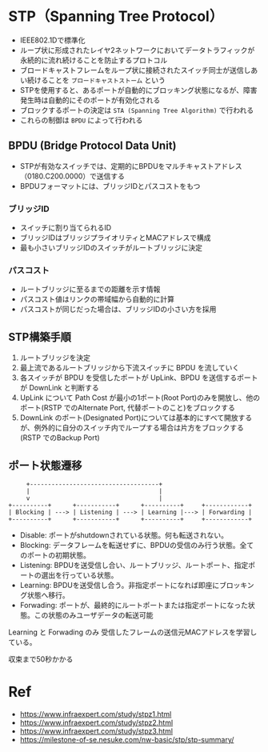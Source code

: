 # STP（Spanning Tree Protocol）
-  IEEE802.1Dで標準化
- ループ状に形成されたレイヤ2ネットワークにおいてデータトラフィックが永続的に流れ続けることを防止するプロトコル
- ブロードキャストフレームをループ状に接続されたスイッチ同士が送信しあい続けることを `ブロードキャストストーム` という
- STPを使用すると、あるポートが自動的にブロッキング状態になるが、障害発生時は自動的にそのポートが有効化される
- ブロックするポートの決定は `STA (Spanning Tree Algorithm)` で行われる
- これらの制御は `BPDU` によって行われる

## BPDU (Bridge Protocol Data Unit)
- STPが有効なスイッチでは、定期的にBPDUをマルチキャストアドレス（0180.C200.0000）で送信する
- BPDUフォーマットには、ブリッジIDとパスコストをもつ

### ブリッジID
- スイッチに割り当てられるID
- ブリッジIDはブリッジプライオリティとMACアドレスで構成
- 最も小さいブリッジIDのスイッチがルートブリッジに決定

### パスコスト
- ルートブリッジに至るまでの距離を示す情報
- パスコスト値はリンクの帯域幅から自動的に計算
- パスコストが同じだった場合は、ブリッジIDの小さい方を採用

## STP構築手順
1. ルートブリッジを決定
2. 最上流であるルートブリッジから下流スイッチに BPDU を流していく
3. 各スイッチが BPDU を受信したポートが UpLink、BPDU を送信するポートが DownLink と判断する
4. UpLink について Path Cost が最小の1ポート(Root Port)のみを開放し、他のポート(RSTP でのAlternate Port, 代替ポートのこと)をブロックする
5. DownLink のポート(Designated Port)については基本的にすべて開放するが、例外的に自分のスイッチ内でループする場合は片方をブロックする(RSTP でのBackup Port)

## ポート状態遷移
```
     +------------------------------------+
     |                                    |
     v                                    |
+----------+      +-----------+      +----------+     +------------+
| Blocking | ---> | Listening | ---> | Learning |---> | Forwarding |
+----------+      +-----------+      +----------+     +------------+
```

- Disable: ポートがshutdownされている状態。何も転送されない。
- Blocking: データフレームを転送せずに、BPDUの受信のみ行う状態。全てのポートの初期状態。
- Listening: BPDUを送受信し合い、ルートブリッジ、ルートポート、指定ポートの選出を行っている状態。
- Learning: BPDUを送受信し合う。非指定ポートになれば即座にブロッキング状態へ移行。
- Forwading: ポートが、最終的にルートポートまたは指定ポートになった状態。この状態のみユーザデータの転送可能

Learning と Forwading のみ 受信したフレームの送信元MACアドレスを学習している。

収束まで50秒かかる

# Ref
- https://www.infraexpert.com/study/stpz1.html
- https://www.infraexpert.com/study/stpz2.html
- https://www.infraexpert.com/study/stpz3.html
- https://milestone-of-se.nesuke.com/nw-basic/stp/stp-summary/